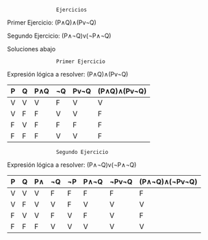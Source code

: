 
                    Ejercicios 



Primer Ejercicio: (P∧Q)∧(Pv¬Q)


Segundo Ejercicio: (P∧¬Q)v(¬P∧¬Q)

Soluciones abajo


                    Primer Ejercicio


Expresión lógica a resolver: (P∧Q)∧(Pv¬Q)


| P | Q | P∧Q | ¬Q  | Pv¬Q | (P∧Q)∧(Pv¬Q)  |
|---|---|-----|-----|------|---------------|
| V | V |  V  |  F  |  V   |      V        |
| V | F |  F  |  V  |  V   |      F        |
| F | V |  F  |  F  |  F   |      F        |
| F | F |  F  |  V  |  V   |      F        |



                    Segundo Ejercicio


Expresión lógica a resolver: (P∧¬Q)v(¬P∧¬Q)


| P | Q | P∧  | ¬Q  | ¬P  | P∧¬Q |¬Pv¬Q |(P∧¬Q)∧(¬Pv¬Q) |
|---|---|-----|-----|-----|------|------|---------------|
| V | V |  V  |  F  |  F  |   F  |  F   |        F      |
| V | F |  V  |  V  |  F  |   V  |  V   |        V      |
| F | V |  V  |  F  |  V  |   F  |  V   |        F      |
| F | F |  F  |  V  |  V  |   V  |  V   |        V      |



